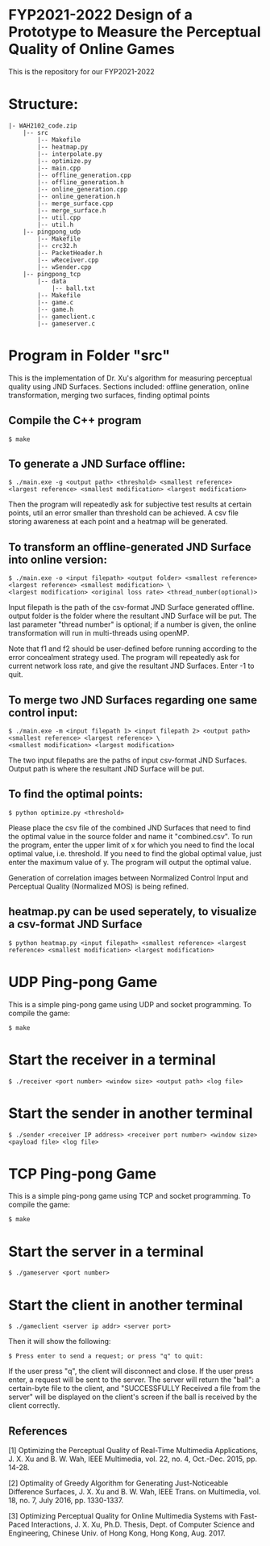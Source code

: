 # FYP2021-2022 Design of a Prototype to Measure the Perceptual Quality of Online Games
This is the repository for our FYP2021-2022

# Structure:
    |- WAH2102_code.zip
        |-- src
            |-- Makefile
            |-- heatmap.py
            |-- interpolate.py
            |-- optimize.py
            |-- main.cpp
            |-- offline_generation.cpp
            |-- offline_generation.h
            |-- online_generation.cpp
            |-- online_generation.h
            |-- merge_surface.cpp
            |-- merge_surface.h
            |-- util.cpp
            |-- util.h
        |-- pingpong_udp
            |-- Makefile
            |-- crc32.h
            |-- PacketHeader.h
            |-- wReceiver.cpp
            |-- wSender.cpp
        |-- pingpong_tcp
            |-- data
                |-- ball.txt
            |-- Makefile
            |-- game.c
            |-- game.h
            |-- gameclient.c
            |-- gameserver.c

# Program in Folder "src"
This is the implementation of Dr. Xu's algorithm for measuring perceptual quality using JND Surfaces. 
Sections included: offline generation, online transformation, merging two surfaces, finding optimal points

## Compile the C++ program

    $ make

## To generate a JND Surface offline:

    $ ./main.exe -g <output path> <threshold> <smallest reference> <largest reference> <smallest modification> <largest modification>

Then the program will repeatedly ask for subjective test results at certain points, util an error smaller than threshold can be achieved.
A csv file storing awareness at each point and a heatmap will be generated.

## To transform an offline-generated JND Surface into online version:

    $ ./main.exe -o <input filepath> <output folder> <smallest reference> <largest reference> <smallest modification> \
    <largest modification> <original loss rate> <thread_number(optional)>

Input filepath is the path of the csv-format JND Surface generated offline. output folder is the folder where the resultant JND Surface will be put.
The last parameter "thread number" is optional; if a number is given, the online transformation will run in multi-threads using openMP.

Note that f1 and f2 should be user-defined before running according to the error concealment strategy used. The program will repeatedly ask for current network loss rate, and give the resultant JND Surfaces. Enter -1 to quit.

## To merge two JND Surfaces regarding one same control input:

    $ ./main.exe -m <input filepath 1> <input filepath 2> <output path> <smallest reference> <largest reference> \
    <smallest modification> <largest modification>

The two input filepaths are the paths of input csv-format JND Surfaces. Output path is where the resultant JND Surface will be put.

## To find the optimal points:

    $ python optimize.py <threshold> 

Please place the csv file of the combined JND Surfaces that need to find the optimal value in the source folder and name it "combined.csv". To run the program, enter the upper limit of x for which you need to find the local optimal value, i.e. threshold. If you need to find the global optimal value, just enter the maximum value of y. The program will output the optimal value.

Generation of correlation images between Normalized Control Input and Perceptual Quality (Normalized MOS) is being refined.

## heatmap.py can be used seperately, to visualize a csv-format JND Surface

    $ python heatmap.py <input filepath> <smallest reference> <largest reference> <smallest modification> <largest modification>

# UDP Ping-pong Game

This is a simple ping-pong game using UDP and socket programming. To compile the game:

    $ make

# Start the receiver in a terminal

    $ ./receiver <port number> <window size> <output path> <log file>

# Start the sender in another terminal

    $ ./sender <receiver IP address> <receiver port number> <window size> <payload file> <log file>

# TCP Ping-pong Game

This is a simple ping-pong game using TCP and socket programming. To compile the game:

    $ make

# Start the server in a terminal

    $ ./gameserver <port number>

# Start the client in another terminal

    $ ./gameclient <server ip addr> <server port>

Then it will show the following:

    $ Press enter to send a request; or press "q" to quit:

If the user press "q", the client will disconnect and close. If the user press enter, a request will be sent to the server.
The server will return the "ball": a certain-byte file to the client, and "SUCCESSFULLY Received a file from the server" 
will be displayed on the client's screen if the ball is received by the client correctly.

## References
[1] Optimizing the Perceptual Quality of Real-Time Multimedia Applications, J. X. Xu and B. W. Wah, IEEE Multimedia, vol. 22, no. 4, Oct.-Dec. 2015, pp. 14-28.

[2] Optimality of Greedy Algorithm for Generating Just-Noticeable Difference Surfaces, J. X. Xu and B. W. Wah, IEEE Trans. on Multimedia, vol. 18, no. 7, July 2016, pp. 1330-1337.

[3] Optimizing Perceptual Quality for Online Multimedia Systems with Fast-Paced Interactions, J. X. Xu, Ph.D. Thesis, Dept. of Computer Science and Engineering, Chinese Univ. of Hong Kong, Hong Kong, Aug. 2017.
